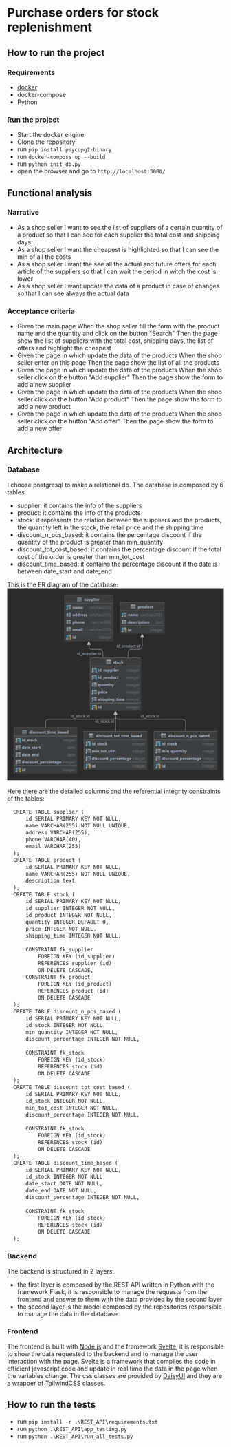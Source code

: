 # Purchase orders for stock replenishment

## How to run the project

### Requirements

- [docker](https://docs.docker.com/get-docker/)
- docker-compose
- Python

### Run the project

- Start the docker engine
- Clone the repository
- run `pip install psycopg2-binary`
- run `docker-compose up --build`
- run `python init_db.py`
- open the browser and go to `http://localhost:3000/`

## Functional analysis

### Narrative

- As a shop seller
  I want to see the list of suppliers of a certain quantity of a product
  so that I can see for each supplier the total cost and shipping days
- As a shop seller
  I want the cheapest is highlighted
  so that I can see the min of all the costs
- As a shop seller
  I want the see all the actual and future offers for each article of the suppliers
  so that I can wait the period in witch the cost is lower
- As a shop seller
  I want update the data of a product in case of changes
  so that I can see always the actual data

### Acceptance criteria

- Given the main page
  When the shop seller fill the form with the product name and the quantity and click on the button "Search"
  Then the page show the list of suppliers with the total cost, shipping days, the list of offers and highlight the cheapest
- Given the page in which update the data of the products
  When the shop seller enter on this page
  Then the page show the list of all the products
- Given the page in which update the data of the products
  When the shop seller click on the button "Add supplier"
  Then the page show the form to add a new supplier
- Given the page in which update the data of the products
  When the shop seller click on the button "Add product"
  Then the page show the form to add a new product
- Given the page in which update the data of the products
  When the shop seller click on the button "Add offer"
  Then the page show the form to add a new offer

## Architecture

### Database

I choose postgresql to make a relational db.
The database is composed by 6 tables:

- supplier: it contains the info of the suppliers
- product: it contains the info of the products
- stock: it represents the relation between the suppliers and the products, the quantity left in the stock, the retail price and the shipping time
- discount_n_pcs_based: it contains the percentage discount if the quantity of the product is greater than min_quantity
- discount_tot_cost_based: it contains the percentage discount if the total cost of the order is greater than min_tot_cost
- discount_time_based: it contains the percentage discount if the date is between date_start and date_end

This is the ER diagram of the database:
<img src="db/er-diagram.png" alt="ER diagram" width="600px">

Here there are the detailed columns and the referential integrity constraints of the tables:

      CREATE TABLE supplier (
          id SERIAL PRIMARY KEY NOT NULL,
          name VARCHAR(255) NOT NULL UNIQUE,
          address VARCHAR(255),
          phone VARCHAR(40),
          email VARCHAR(255)
      );
      CREATE TABLE product (
          id SERIAL PRIMARY KEY NOT NULL,
          name VARCHAR(255) NOT NULL UNIQUE,
          description text
      );
      CREATE TABLE stock (
          id SERIAL PRIMARY KEY NOT NULL,
          id_supplier INTEGER NOT NULL,
          id_product INTEGER NOT NULL,
          quantity INTEGER DEFAULT 0,
          price INTEGER NOT NULL,
          shipping_time INTEGER NOT NULL,
          
          CONSTRAINT fk_supplier
              FOREIGN KEY (id_supplier)
              REFERENCES supplier (id)
              ON DELETE CASCADE,
          CONSTRAINT fk_product
              FOREIGN KEY (id_product)
              REFERENCES product (id)
              ON DELETE CASCADE
      );
      CREATE TABLE discount_n_pcs_based (
          id SERIAL PRIMARY KEY NOT NULL,
          id_stock INTEGER NOT NULL,
          min_quantity INTEGER NOT NULL,
          discount_percentage INTEGER NOT NULL,
          
          CONSTRAINT fk_stock
              FOREIGN KEY (id_stock)
              REFERENCES stock (id)
              ON DELETE CASCADE
      );
      CREATE TABLE discount_tot_cost_based (
          id SERIAL PRIMARY KEY NOT NULL,
          id_stock INTEGER NOT NULL,
          min_tot_cost INTEGER NOT NULL,
          discount_percentage INTEGER NOT NULL,
          
          CONSTRAINT fk_stock
              FOREIGN KEY (id_stock)
              REFERENCES stock (id)
              ON DELETE CASCADE
      );
      CREATE TABLE discount_time_based (
          id SERIAL PRIMARY KEY NOT NULL,
          id_stock INTEGER NOT NULL,
          date_start DATE NOT NULL,
          date_end DATE NOT NULL,
          discount_percentage INTEGER NOT NULL,
          
          CONSTRAINT fk_stock
              FOREIGN KEY (id_stock)
              REFERENCES stock (id)
              ON DELETE CASCADE
      );

### Backend

The backend is structured in 2 layers:

- the first layer is composed by the REST API written in Python with the framework Flask, it is responsible to manage the requests from the frontend and answer to them with the data provided by the second layer
- the second layer is the model composed by the repositories responsible to manage the data in the database

### Frontend

The frontend is built with [Node.js](https://nodejs.org/en/) and the framework [Svelte](https://svelte.dev/), it is responsible to show the data requested to the backend and to manage the user interaction with the page.
Svelte is a framework that compiles the code in efficient javascript code and update in real time the data in the page when the variables change.
The css classes are provided by [DaisyUI](https://daisyui.com/) and they are a wrapper of [TailwindCSS](https://tailwindcss.com/) classes.

## How to run the tests

- run `pip install -r .\REST_API\requirements.txt`
- run `python .\REST_API\app_testing.py`
- run `python .\REST_API\run_all_tests.py`
